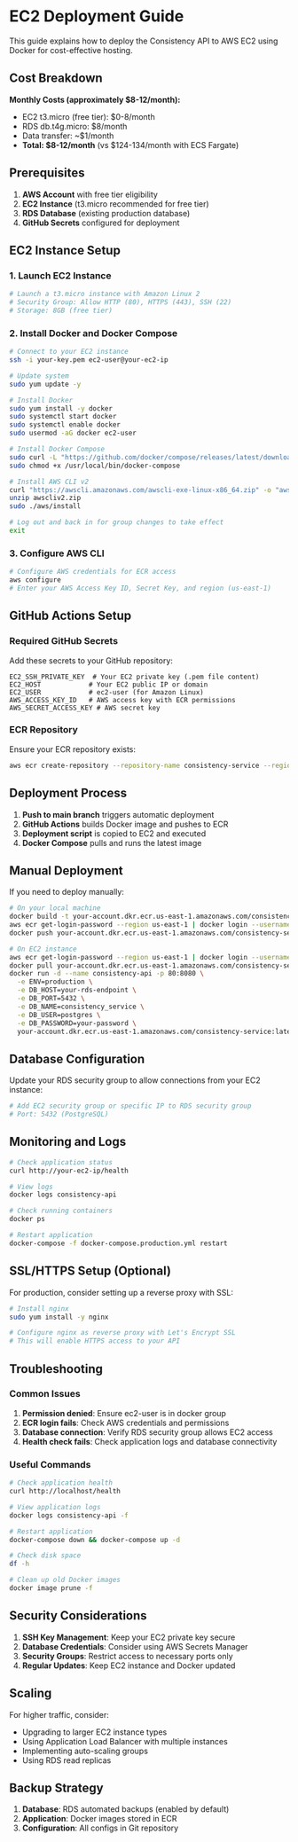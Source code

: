 # EC2 Deployment Guide

This guide explains how to deploy the Consistency API to AWS EC2 using Docker for cost-effective hosting.

## Cost Breakdown

**Monthly Costs (approximately $8-12/month):**
- EC2 t3.micro (free tier): $0-8/month
- RDS db.t4g.micro: $8/month  
- Data transfer: ~$1/month
- **Total: $8-12/month** (vs $124-134/month with ECS Fargate)

## Prerequisites

1. **AWS Account** with free tier eligibility
2. **EC2 Instance** (t3.micro recommended for free tier)
3. **RDS Database** (existing production database)
4. **GitHub Secrets** configured for deployment

## EC2 Instance Setup

### 1. Launch EC2 Instance

```bash
# Launch a t3.micro instance with Amazon Linux 2
# Security Group: Allow HTTP (80), HTTPS (443), SSH (22)
# Storage: 8GB (free tier)
```

### 2. Install Docker and Docker Compose

```bash
# Connect to your EC2 instance
ssh -i your-key.pem ec2-user@your-ec2-ip

# Update system
sudo yum update -y

# Install Docker
sudo yum install -y docker
sudo systemctl start docker
sudo systemctl enable docker
sudo usermod -aG docker ec2-user

# Install Docker Compose
sudo curl -L "https://github.com/docker/compose/releases/latest/download/docker-compose-$(uname -s)-$(uname -m)" -o /usr/local/bin/docker-compose
sudo chmod +x /usr/local/bin/docker-compose

# Install AWS CLI v2
curl "https://awscli.amazonaws.com/awscli-exe-linux-x86_64.zip" -o "awscliv2.zip"
unzip awscliv2.zip
sudo ./aws/install

# Log out and back in for group changes to take effect
exit
```

### 3. Configure AWS CLI

```bash
# Configure AWS credentials for ECR access
aws configure
# Enter your AWS Access Key ID, Secret Key, and region (us-east-1)
```

## GitHub Actions Setup

### Required GitHub Secrets

Add these secrets to your GitHub repository:

```
EC2_SSH_PRIVATE_KEY  # Your EC2 private key (.pem file content)
EC2_HOST            # Your EC2 public IP or domain
EC2_USER            # ec2-user (for Amazon Linux)
AWS_ACCESS_KEY_ID   # AWS access key with ECR permissions
AWS_SECRET_ACCESS_KEY # AWS secret key
```

### ECR Repository

Ensure your ECR repository exists:
```bash
aws ecr create-repository --repository-name consistency-service --region us-east-1
```

## Deployment Process

1. **Push to main branch** triggers automatic deployment
2. **GitHub Actions** builds Docker image and pushes to ECR
3. **Deployment script** is copied to EC2 and executed
4. **Docker Compose** pulls and runs the latest image

## Manual Deployment

If you need to deploy manually:

```bash
# On your local machine
docker build -t your-account.dkr.ecr.us-east-1.amazonaws.com/consistency-service:latest .
aws ecr get-login-password --region us-east-1 | docker login --username AWS --password-stdin your-account.dkr.ecr.us-east-1.amazonaws.com
docker push your-account.dkr.ecr.us-east-1.amazonaws.com/consistency-service:latest

# On EC2 instance
aws ecr get-login-password --region us-east-1 | docker login --username AWS --password-stdin your-account.dkr.ecr.us-east-1.amazonaws.com
docker pull your-account.dkr.ecr.us-east-1.amazonaws.com/consistency-service:latest
docker run -d --name consistency-api -p 80:8080 \
  -e ENV=production \
  -e DB_HOST=your-rds-endpoint \
  -e DB_PORT=5432 \
  -e DB_NAME=consistency_service \
  -e DB_USER=postgres \
  -e DB_PASSWORD=your-password \
  your-account.dkr.ecr.us-east-1.amazonaws.com/consistency-service:latest
```

## Database Configuration

Update your RDS security group to allow connections from your EC2 instance:

```bash
# Add EC2 security group or specific IP to RDS security group
# Port: 5432 (PostgreSQL)
```

## Monitoring and Logs

```bash
# Check application status
curl http://your-ec2-ip/health

# View logs
docker logs consistency-api

# Check running containers
docker ps

# Restart application
docker-compose -f docker-compose.production.yml restart
```

## SSL/HTTPS Setup (Optional)

For production, consider setting up a reverse proxy with SSL:

```bash
# Install nginx
sudo yum install -y nginx

# Configure nginx as reverse proxy with Let's Encrypt SSL
# This will enable HTTPS access to your API
```

## Troubleshooting

### Common Issues

1. **Permission denied**: Ensure ec2-user is in docker group
2. **ECR login fails**: Check AWS credentials and permissions
3. **Database connection**: Verify RDS security group allows EC2 access
4. **Health check fails**: Check application logs and database connectivity

### Useful Commands

```bash
# Check application health
curl http://localhost/health

# View application logs
docker logs consistency-api -f

# Restart application
docker-compose down && docker-compose up -d

# Check disk space
df -h

# Clean up old Docker images
docker image prune -f
```

## Security Considerations

1. **SSH Key Management**: Keep your EC2 private key secure
2. **Database Credentials**: Consider using AWS Secrets Manager
3. **Security Groups**: Restrict access to necessary ports only
4. **Regular Updates**: Keep EC2 instance and Docker updated

## Scaling

For higher traffic, consider:
- Upgrading to larger EC2 instance types
- Using Application Load Balancer with multiple instances
- Implementing auto-scaling groups
- Using RDS read replicas

## Backup Strategy

1. **Database**: RDS automated backups (enabled by default)
2. **Application**: Docker images stored in ECR
3. **Configuration**: All configs in Git repository 